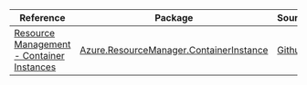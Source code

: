 | Reference | Package | Source |
|---|---|---|
|[Resource Management - Container Instances](resourcemanager.containerinstance-readme.md)|[Azure.ResourceManager.ContainerInstance](https://www.nuget.org/packages/Azure.ResourceManager.ContainerInstance)|[Github](https://github.com/Azure/azure-sdk-for-net/blob/main/sdk/containerinstance/Azure.ResourceManager.ContainerInstance)|
